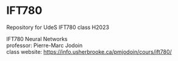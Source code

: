 # IFT780
Repository for UdeS IFT780 class H2023

IFT780 Neural Networks </br>
professor: Pierre-Marc Jodoin </br>
class website: https://info.usherbrooke.ca/pmjodoin/cours/ift780/
